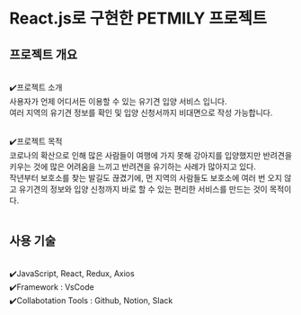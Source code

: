 # React.js로 구현한 PETMILY 프로젝트


<h2>프로젝트 개요</h2><br>
✔️프로젝트 소개<br>
사용자가 언제 어디서든 이용할 수 있는 유기견 입양 서비스 입니다.<br>
여러 지역의 유기견 정보를 확인 및 입양 신청서까지 비대면으로 작성 가능합니다.<br><br>

✔️프로젝트 목적<br>
코로나의 확산으로 인해 많은 사람들이 여행에 가지 못해 강아지를 입양했지만 반려견을 키우는 것에 많은 어려움을 느끼고 반려견을 유기하는 사례가 많아지고 있다.<br>
작년부터 보호소를 찾는 발길도 끊겼기에, 먼 지역의 사람들도 보호소에 여러 번 오지 않고 유기견의 정보와 입양 신청까지 바로 할 수 있는 편리한 서비스를 만드는 것이 목적이다.<br><br>

<h2>사용 기술</h2><br>
✔️JavaScript, React, Redux, Axios<br>
✔️Framework  :  VsCode<br>
✔️Collabotation Tools  :  Github, Notion, Slack<br>
